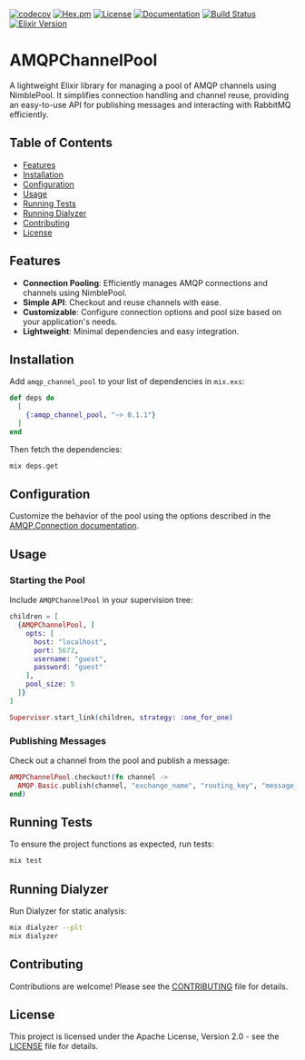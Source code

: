 [![codecov](https://codecov.io/gh/mpol1t/amqp_channel_pool/graph/badge.svg?token=SguSOIUQFy)](https://codecov.io/gh/mpol1t/amqp_channel_pool)
[![Hex.pm](https://img.shields.io/hexpm/v/amqp_channel_pool.svg)](https://hex.pm/packages/amqp_channel_pool)
[![License](https://img.shields.io/github/license/mpolit/amqp_channel_pool.svg)](https://github.com/mpolit/amqp_channel_pool/blob/main/LICENSE)
[![Documentation](https://img.shields.io/badge/docs-hexdocs-blue.svg)](https://hexdocs.pm/amqp_channel_pool)
[![Build Status](https://github.com/mpolit/amqp_channel_pool/actions/workflows/elixir.yml/badge.svg)](https://github.com/mpolit/amqp_channel_pool/actions)
[![Elixir Version](https://img.shields.io/badge/elixir-~%3E%201.16-purple.svg)](https://elixir-lang.org/)

# AMQPChannelPool

A lightweight Elixir library for managing a pool of AMQP channels using NimblePool. It simplifies connection handling and channel reuse, providing an easy-to-use API for publishing messages and interacting with RabbitMQ efficiently.

## Table of Contents

- [Features](#features)
- [Installation](#installation)
- [Configuration](#configuration)
- [Usage](#usage)
- [Running Tests](#running-tests)
- [Running Dialyzer](#running-dialyzer)
- [Contributing](#contributing)
- [License](#license)

## Features

- **Connection Pooling**: Efficiently manages AMQP connections and channels using NimblePool.
- **Simple API**: Checkout and reuse channels with ease.
- **Customizable**: Configure connection options and pool size based on your application's needs.
- **Lightweight**: Minimal dependencies and easy integration.

## Installation

Add `amqp_channel_pool` to your list of dependencies in `mix.exs`:

```elixir
def deps do
  [
    {:amqp_channel_pool, "~> 0.1.1"}
  ]
end
```

Then fetch the dependencies:

```bash
mix deps.get
```

## Configuration

Customize the behavior of the pool using the options described in the [AMQP.Connection documentation](https://hexdocs.pm/amqp/AMQP.Connection.html#open/1).

## Usage

### Starting the Pool

Include `AMQPChannelPool` in your supervision tree:

```elixir
children = [
  {AMQPChannelPool, [
    opts: [
      host: "localhost",
      port: 5672,
      username: "guest",
      password: "guest"
    ],
    pool_size: 5
  ]}
]

Supervisor.start_link(children, strategy: :one_for_one)
```

### Publishing Messages

Check out a channel from the pool and publish a message:

```elixir
AMQPChannelPool.checkout!(fn channel ->
  AMQP.Basic.publish(channel, "exchange_name", "routing_key", "message_payload")
end)
```

## Running Tests

To ensure the project functions as expected, run tests:

```bash
mix test
```

## Running Dialyzer

Run Dialyzer for static analysis:

```bash
mix dialyzer --plt
mix dialyzer
```

## Contributing

Contributions are welcome! Please see the [CONTRIBUTING](CONTRIBUTING.md) file for details.
## License

This project is licensed under the Apache License, Version 2.0 - see the [LICENSE](LICENSE) file for details.
